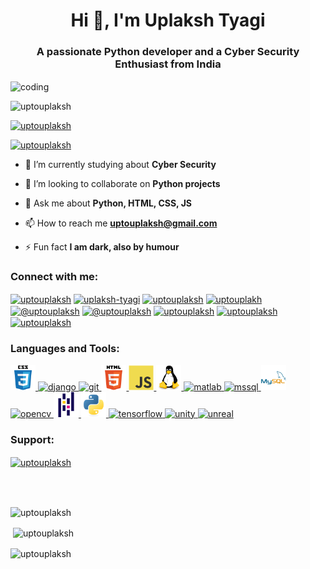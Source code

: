 <h1 align="center">Hi 👋, I'm Uplaksh Tyagi</h1>
<h3 align="center">A passionate Python developer and a Cyber Security Enthusiast from India</h3>
<img align="center" width="400" src="https://i.pinimg.com/originals/32/42/cd/3242cd86b9986b537732ad0244f8e042.gif" alt="coding">

<p align="left"> <img src="https://komarev.com/ghpvc/?username=uptouplaksh&label=Profile%20views&color=0e75b6&style=flat" alt="uptouplaksh" /> </p>

<p align="left"> <a href="https://github.com/ryo-ma/github-profile-trophy"><img src="https://github-profile-trophy.vercel.app/?username=uptouplaksh" alt="uptouplaksh" /></a> </p>

<p align="left"> <a href="https://twitter.com/uptouplaksh" target="blank"><img src="https://img.shields.io/twitter/follow/uptouplaksh?logo=twitter&style=for-the-badge" alt="uptouplaksh" /></a> </p>

- 🌱 I’m currently studying about **Cyber Security**

- 👯 I’m looking to collaborate on **Python projects**

- 💬 Ask me about **Python, HTML, CSS, JS**

- 📫 How to reach me **uptouplaksh@gmail.com**

- ⚡ Fun fact **I am dark, also by humour**

<h3 align="left">Connect with me:</h3>
<p align="left">
<a href="https://twitter.com/uptouplaksh" target="blank"><img align="center" src="https://raw.githubusercontent.com/rahuldkjain/github-profile-readme-generator/master/src/images/icons/Social/twitter.svg" alt="uptouplaksh" height="30" width="40" /></a>
<a href="https://linkedin.com/in/uplaksh-tyagi" target="blank"><img align="center" src="https://raw.githubusercontent.com/rahuldkjain/github-profile-readme-generator/master/src/images/icons/Social/linked-in-alt.svg" alt="uplaksh-tyagi" height="30" width="40" /></a>
<a href="https://stackoverflow.com/users/uptouplaksh" target="blank"><img align="center" src="https://raw.githubusercontent.com/rahuldkjain/github-profile-readme-generator/master/src/images/icons/Social/stack-overflow.svg" alt="uptouplaksh" height="30" width="40" /></a>
<a href="https://instagram.com/uptouplakh" target="blank"><img align="center" src="https://raw.githubusercontent.com/rahuldkjain/github-profile-readme-generator/master/src/images/icons/Social/instagram.svg" alt="uptouplakh" height="30" width="40" /></a>
<a href="https://hashnode.com/@uptouplaksh" target="blank"><img align="center" src="https://raw.githubusercontent.com/rahuldkjain/github-profile-readme-generator/master/src/images/icons/Social/hashnode.svg" alt="@uptouplaksh" height="30" width="40" /></a>
<a href="https://medium.com/@uptouplaksh" target="blank"><img align="center" src="https://raw.githubusercontent.com/rahuldkjain/github-profile-readme-generator/master/src/images/icons/Social/medium.svg" alt="@uptouplaksh" height="30" width="40" /></a>
<a href="https://www.hackerrank.com/uptouplaksh" target="blank"><img align="center" src="https://raw.githubusercontent.com/rahuldkjain/github-profile-readme-generator/master/src/images/icons/Social/hackerrank.svg" alt="uptouplaksh" height="30" width="40" /></a>
<a href="https://www.leetcode.com/uptouplaksh" target="blank"><img align="center" src="https://raw.githubusercontent.com/rahuldkjain/github-profile-readme-generator/master/src/images/icons/Social/leet-code.svg" alt="uptouplaksh" height="30" width="40" /></a>
<a href="https://auth.geeksforgeeks.org/user/uptouplaksh" target="blank"><img align="center" src="https://raw.githubusercontent.com/rahuldkjain/github-profile-readme-generator/master/src/images/icons/Social/geeks-for-geeks.svg" alt="uptouplaksh" height="30" width="40" /></a>
</p>

<h3 align="left">Languages and Tools:</h3>
<p align="left"> <a href="https://www.w3schools.com/css/" target="_blank" rel="noreferrer"> <img src="https://raw.githubusercontent.com/devicons/devicon/master/icons/css3/css3-original-wordmark.svg" alt="css3" width="40" height="40"/> </a> <a href="https://www.djangoproject.com/" target="_blank" rel="noreferrer"> <img src="https://cdn.worldvectorlogo.com/logos/django.svg" alt="django" width="40" height="40"/> </a> <a href="https://git-scm.com/" target="_blank" rel="noreferrer"> <img src="https://www.vectorlogo.zone/logos/git-scm/git-scm-icon.svg" alt="git" width="40" height="40"/> </a> <a href="https://www.w3.org/html/" target="_blank" rel="noreferrer"> <img src="https://raw.githubusercontent.com/devicons/devicon/master/icons/html5/html5-original-wordmark.svg" alt="html5" width="40" height="40"/> </a> <a href="https://developer.mozilla.org/en-US/docs/Web/JavaScript" target="_blank" rel="noreferrer"> <img src="https://raw.githubusercontent.com/devicons/devicon/master/icons/javascript/javascript-original.svg" alt="javascript" width="40" height="40"/> </a> <a href="https://www.linux.org/" target="_blank" rel="noreferrer"> <img src="https://raw.githubusercontent.com/devicons/devicon/master/icons/linux/linux-original.svg" alt="linux" width="40" height="40"/> </a> <a href="https://www.mathworks.com/" target="_blank" rel="noreferrer"> <img src="https://upload.wikimedia.org/wikipedia/commons/2/21/Matlab_Logo.png" alt="matlab" width="40" height="40"/> </a> <a href="https://www.microsoft.com/en-us/sql-server" target="_blank" rel="noreferrer"> <img src="https://www.svgrepo.com/show/303229/microsoft-sql-server-logo.svg" alt="mssql" width="40" height="40"/> </a> <a href="https://www.mysql.com/" target="_blank" rel="noreferrer"> <img src="https://raw.githubusercontent.com/devicons/devicon/master/icons/mysql/mysql-original-wordmark.svg" alt="mysql" width="40" height="40"/> </a> <a href="https://opencv.org/" target="_blank" rel="noreferrer"> <img src="https://www.vectorlogo.zone/logos/opencv/opencv-icon.svg" alt="opencv" width="40" height="40"/> </a> <a href="https://pandas.pydata.org/" target="_blank" rel="noreferrer"> <img src="https://raw.githubusercontent.com/devicons/devicon/2ae2a900d2f041da66e950e4d48052658d850630/icons/pandas/pandas-original.svg" alt="pandas" width="40" height="40"/> </a> <a href="https://www.python.org" target="_blank" rel="noreferrer"> <img src="https://raw.githubusercontent.com/devicons/devicon/master/icons/python/python-original.svg" alt="python" width="40" height="40"/> </a> <a href="https://www.tensorflow.org" target="_blank" rel="noreferrer"> <img src="https://www.vectorlogo.zone/logos/tensorflow/tensorflow-icon.svg" alt="tensorflow" width="40" height="40"/> </a> <a href="https://unity.com/" target="_blank" rel="noreferrer"> <img src="https://www.vectorlogo.zone/logos/unity3d/unity3d-icon.svg" alt="unity" width="40" height="40"/> </a> <a href="https://unrealengine.com/" target="_blank" rel="noreferrer"> <img src="https://raw.githubusercontent.com/kenangundogan/fontisto/036b7eca71aab1bef8e6a0518f7329f13ed62f6b/icons/svg/brand/unreal-engine.svg" alt="unreal" width="40" height="40"/> </a> </p>

<h3 align="left">Support:</h3>
<p><a href="https://www.buymeacoffee.com/uptouplaksh"> <img align="center" src="https://cdn.buymeacoffee.com/buttons/v2/default-yellow.png" height="50" width="210" alt="uptouplaksh" /></a></p><br><br>

<p><img align="center" src="https://github-readme-stats.vercel.app/api/top-langs?username=uptouplaksh&show_icons=true&locale=en&layout=compact" alt="uptouplaksh" /></p>

<p>&nbsp;<img align="center" src="https://github-readme-stats.vercel.app/api?username=uptouplaksh&show_icons=true&locale=en" alt="uptouplaksh" /></p>

<p><img align="center" src="https://github-readme-streak-stats.herokuapp.com/?user=uptouplaksh&" alt="uptouplaksh" /></p>
